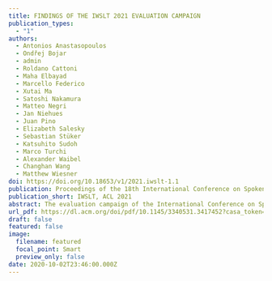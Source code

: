 ```yaml
---
title: FINDINGS OF THE IWSLT 2021 EVALUATION CAMPAIGN
publication_types:
  - "1"
authors:
  - Antonios Anastasopoulos 
  - Ondřej Bojar 
  - admin 
  - Roldano Cattoni
  - Maha Elbayad
  - Marcello Federico
  - Xutai Ma
  - Satoshi Nakamura
  - Matteo Negri
  - Jan Niehues
  - Juan Pino
  - Elizabeth Salesky
  - Sebastian Stüker
  - Katsuhito Sudoh
  - Marco Turchi
  - Alexander Waibel
  - Changhan Wang
  - Matthew Wiesner
doi: https://doi.org/10.18653/v1/2021.iwslt-1.1
publication: Proceedings of the 18th International Conference on Spoken Language Translation (IWSLT 2021)
publication_short: IWSLT, ACL 2021
abstract: The evaluation campaign of the International Conference on Spoken Language Translation (IWSLT 2021) featured this year four shared tasks: (i) Simultaneous speech translation, (ii) Offline speech translation, (iii) Multilingual speech translation, (iv) Low-resource speech translation. A total of 22 teams participated in at least one of the tasks. This paper describes each shared task, data and evaluation metrics, and reports results of the received submissions.
url_pdf: https://dl.acm.org/doi/pdf/10.1145/3340531.3417452?casa_token=gUuMoXPta_sAAAAA:hO_JngG-ADYqC_fEs4fRoWhfyF2kJuPjQCtGuBLQppxfOn7NuVIiLRbO3xMYXj4Kp27CVg4ijEop3w
draft: false
featured: false
image:
  filename: featured
  focal_point: Smart
  preview_only: false
date: 2020-10-02T23:46:00.000Z
---
```

